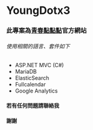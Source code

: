 # YoungDotx3  
### 此專案為[青春點點點](http://www.青春點點點.tw/)官方網站
###### 使用相關的語言、套件如下  
* ASP.NET MVC (C#)  
* MariaDB  
* ElasticSearch  
* Fullcalendar  
* Google Analytics  

#### 若有任何問題請聯絡我  
#### 謝謝
